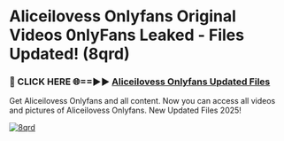 # Aliceilovess Onlyfans Original Videos 0nlyFans Leaked - Files Updated! (8qrd)

<h3>🔴 CLICK HERE 🌐==►► <a href="https://tinyurl.com/2m67pmp6" rel="nofollow">Aliceilovess Onlyfans Updated Files</a></h3>

Get Aliceilovess Onlyfans and all content. Now you can access all videos and pictures of Aliceilovess Onlyfans. New Updated Files 2025!

[![8qrd](https://i.imgur.com/H4QAA4z.gif)](https://tinyurl.com/2m67pmp6)